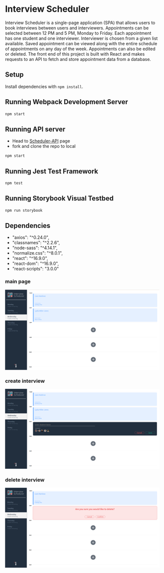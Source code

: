 # Interview Scheduler
Interview Scheduler is a single-page application (SPA) that allows users to book interviews between users and interviewers. 
Appointments can be selected between 12 PM and 5 PM, Monday to Friday. Each appointment has one student and one interviewer. Interviewer is chosen from a given list available. Saved appointment can be viewed along with the entire schedule of appointments on any day of the week. Appointments can also be edited or deleted. The front end of this project is built with React and makes requests to an API to fetch and store appointment data from a database.

## Setup

Install dependencies with `npm install`.


## Running Webpack Development Server

```sh
npm start
```
## Running API server 

- Head to [Scheduler-API](https://github.com/diavolosz/scheduler-api) page
- fork and clone the repo to local

```sh
npm start
```

## Running Jest Test Framework

```sh
npm test
```

## Running Storybook Visual Testbed

```sh
npm run storybook
```

## Dependencies

- "axios": "^0.24.0",
- "classnames": "^2.2.6",
- "node-sass": "^4.14.1",
- "normalize.css": "^8.0.1",
- "react": "^16.9.0",
- "react-dom": "^16.9.0",
- "react-scripts": "3.0.0"

### main page
  !["main page"](https://github.com/diavolosz/scheduler-react/blob/master/img/main.png)<br />
### create interview
  !["create interview"](https://github.com/diavolosz/scheduler-react/blob/master/img/create.png)<br />
### delete interview
  !["delete interview"](https://github.com/diavolosz/scheduler-react/blob/master/img/delete.png)